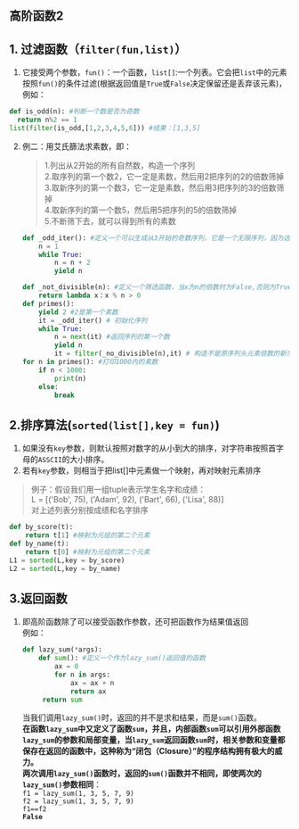 高阶函数2
---
## 1. 过滤函数（`filter(fun,list)`）
1. 它接受两个参数，`fun()`：一个函数，`list[]`:一个列表。它会把`list`中的元素按照`fun()`的条件过滤(根据返回值是`True`或`False`决定保留还是丢弃该元素)，例如：
  ```py
  def is_odd(n): #判断一个数是否为奇数
    return n%2 == 1
  list(filter(is_odd,[1,2,3,4,5,6])) #结果：[1,3,5]
  ```
2. 例二：用艾氏篩法求素数，即：
   > 1.列出从2开始的所有自然数，构造一个序列   
   > 2.取序列的第一个数2，它一定是素数，然后用2把序列的2的倍数筛掉  
   > 3.取新序列的第一个数3，它一定是素数，然后用3把序列的3的倍数筛掉  
   > 4.取新序列的第一个数5，然后用5把序列的5的倍数筛掉  
   > 5.不断筛下去，就可以得到所有的素数

    ```py
    def _odd_iter(): #定义一个可以生成从3开始的奇数序列，它是一个无限序列，因为这是一个生成器
        n = 1
        while True:
            n = n + 2
            yield n

    def _not_divisible(n): #定义一个筛选函数，当x为n的倍数时为False,否则为True
        return lambda x：x % n > 0
    def primes():
        yield 2 #2是第一个素数
        it = _odd_iter() # 初始化序列 
        while True:
            n = next(it) #返回序列的第一个数
            yield n 
            it = filter(_no_divisible(n),it) # 构造不是原序列头元素倍数的新序列
    for n in primes(): #打印1000内的素数
        if n < 1000:
            print(n)
        else:
            break
    ``` 

## 2.排序算法(`sorted(list[],key = fun)`)
1. 如果没有`key`参数，则默认按照对数字的从小到大的排序，对字符串按照首字母的`ASSCII`的大小排序。
2. 若有`key`参数，则相当于把list[]中元素做一个映射，再对映射元素排序  
> 例子：假设我们用一组tuple表示学生名字和成绩：  
L = [('Bob', 75), ('Adam', 92), ('Bart', 66), ('Lisa', 88)]  
对上述列表分别按成绩和名字排序  

```py
def by_score(t):
    return t[1] #映射为元组的第二个元素
def by_name(t):
    return t[0] #映射为元组的第二个元素
L1 = sorted(L,key = by_score)
L2 = sorted(L,key = by_name)
```

## 3.返回函数
1. 即高阶函数除了可以接受函数作参数，还可把函数作为结果值返回  
   例如：
   ```py
   def lazy_sum(*args):
       def sum(): #定义一个作为lazy_sum()返回值的函数
           ax = 0
           for n in args:
               ax = ax + n
               return ax
        return sum 
   ```
   当我们调用`lazy_sum()`时，返回的并不是求和结果，而是`sum()`函数。  
   **在函数`lazy_sum`中又定义了函数`sum`，并且，内部函数`sum`可以引用外部函数`lazy_sum`的参数和局部变量，当`lazy_sum`返回函数`sum`时，相关参数和变量都保存在返回的函数中，这种称为“闭包（Closure）”的程序结构拥有极大的威力。**  
   **两次调用`lazy_sum()`函数时，返回的`sum()`函数并不相同，即使两次的`lazy_sum()`参数相同**：  
   `f1 = lazy_sum(1, 3, 5, 7, 9)`  
   `f2 = lazy_sum(1, 3, 5, 7, 9)`  
   `f1==f2`  
   **`False`** 
   




